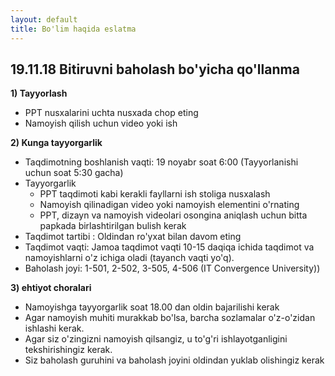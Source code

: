 ```yaml
---
layout: default
title: Bo'lim haqida eslatma
---
```


## 19.11.18 Bitiruvni baholash bo'yicha qo'llanma

**1) Tayyorlash**
  * PPT nusxalarini uchta nusxada chop eting
  * Namoyish qilish uchun video yoki ish

**2) Kunga tayyorgarlik**
  * Taqdimotning boshlanish vaqti: 19 noyabr soat 6:00 (Tayyorlanishi uchun soat 5:30 gacha)
  * Tayyorgarlik
     - PPT taqdimoti kabi kerakli fayllarni ish stoliga nusxalash
     - Namoyish qilinadigan video yoki namoyish elementini o'rnating
     - PPT, dizayn va namoyish videolari osongina aniqlash uchun bitta papkada birlashtirilgan bulish kerak
  *  Taqdimot tartibi : Oldindan ro'yxat bilan davom eting
  * Taqdimot vaqti: Jamoa taqdimot vaqti 10-15 daqiqa ichida taqdimot va namoyishlarni o'z ichiga oladi (tayanch vaqti yo'q).
  * Baholash joyi: 1-501, 2-502, 3-505, 4-506 (IT Convergence University))

**3) ehtiyot choralari**
  * Namoyishga tayyorgarlik soat 18.00 dan oldin bajarilishi kerak
  * Agar namoyish muhiti murakkab bo'lsa, barcha sozlamalar o'z-o'zidan ishlashi kerak.
  * Agar siz o'zingizni namoyish qilsangiz, u to'g'ri ishlayotganligini tekshirishingiz kerak.
  * Siz baholash guruhini va baholash joyini oldindan yuklab olishingiz kerak


